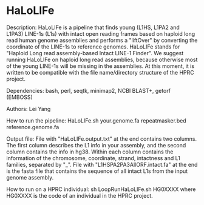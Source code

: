 # HaLoLIFe
Description:
HaLoLIFe is a pipeline that finds young (L1HS, L1PA2 and L1PA3) LINE-1s (L1s) with intact open reading frames based on haploid long read human genome assemblies and performs a "liftOver" by converting the coordinate of the LINE-1s to reference genomes. HaLoLIFe stands for "Haploid Long read assembly-based Intact LINE-1 Finder". We suggest running HaLoLIFe on haploid long read assemblies, because otherwise most of the young LINE-1s will be missing in the assemblies. At this moment, it is written to be compatible with the file name/directory structure of the HPRC project.

Dependencies:
bash, 
perl, 
seqtk, 
minimap2, 
NCBI BLAST+, 
getorf (EMBOSS)

Authors:
Lei Yang

How to run the pipeline:
HaLoLIFe.sh your.genome.fa repeatmasker.bed reference.genome.fa

Output file:
File with "HaLoLIFe.output.txt" at the end contains two columns. The first column describes the L1 info in your assembly, and the second column contains the info in hg38. Within each column contains the information of the chromosome, coordinate, strand, intactness and L1 families, separated by "_". File with "L1HSPA2PA3AllORF.intact.fa" at the end is the fasta file that contains the sequence of all intact L1s from the input genome assembly.

How to run on a HPRC individual:
sh LoopRunHaLoLIFe.sh HG0XXXX
where HG0XXXX is the code of an individual in the HPRC project.
